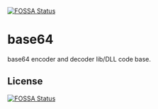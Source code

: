 [![FOSSA Status](https://app.fossa.io/api/projects/git%2Bgithub.com%2Fetushar89%2Fbase64.svg?type=shield)](https://app.fossa.io/projects/git%2Bgithub.com%2Fetushar89%2Fbase64?ref=badge_shield)

base64
======

base64 encoder and decoder lib/DLL code base.


## License
[![FOSSA Status](https://app.fossa.io/api/projects/git%2Bgithub.com%2Fetushar89%2Fbase64.svg?type=large)](https://app.fossa.io/projects/git%2Bgithub.com%2Fetushar89%2Fbase64?ref=badge_large)